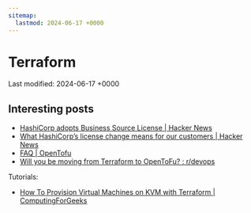 ```yaml
---
sitemap:
  lastmod: 2024-06-17 +0000
---
```


# Terraform

Last modified: 2024-06-17 +0000

## Interesting posts

- [HashiCorp adopts Business Source License \| Hacker News](https://news.ycombinator.com/item?id=37081306)
- [What HashiCorp’s license change means for our customers \| Hacker News](https://news.ycombinator.com/item?id=37088548)
- [FAQ \| OpenTofu](https://opentofu.org/faq/)
- [Will you be moving from Terraform to OpenToFu? : r/devops](https://www.reddit.com/r/devops/comments/16q9tu2/will_you_be_moving_from_terraform_to_opentofu/)

Tutorials:

- [How To Provision Virtual Machines on KVM with Terraform \| ComputingForGeeks](https://computingforgeeks.com/how-to-provision-vms-on-kvm-with-terraform/)
